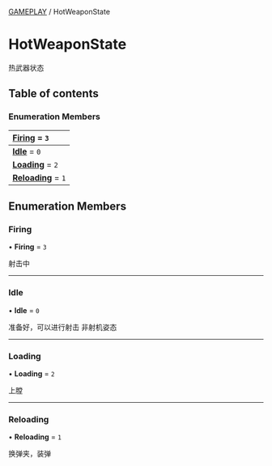 [GAMEPLAY](../groups/Core.GAMEPLAY.md) / HotWeaponState

# HotWeaponState <Badge type="tip" text="Enumeration" /> <Score text="HotWeaponState" />

<span class="content-big">

热武器状态

</span>

## Table of contents

### Enumeration Members <Score text="Enumeration" /> 
| **[Firing](mw.HotWeaponState.md#firing)** = ``3``  |
| :----- |
| **[Idle](mw.HotWeaponState.md#idle)** = ``0`` |
| **[Loading](mw.HotWeaponState.md#loading)** = ``2`` |
| **[Reloading](mw.HotWeaponState.md#reloading)** = ``1`` |

## Enumeration Members

### Firing <Score text="Firing" /> 

• **Firing** = ``3``

射击中

___

### Idle <Score text="Idle" /> 

• **Idle** = ``0``

准备好，可以进行射击 非射机姿态

___

### Loading <Score text="Loading" /> 

• **Loading** = ``2``

上膛

___

### Reloading <Score text="Reloading" /> 

• **Reloading** = ``1``

换弹夹，装弹
